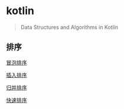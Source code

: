 # kotlin

> Data Structures and Algorithms in Kotlin

## 排序

[冒泡排序](src/main/kotlin/io/intellij/kotlin/dsa/sort/impl/BubbleSort.kt)

[插入排序](src/main/kotlin/io/intellij/kotlin/dsa/sort/impl/InsertSort.kt)

[归并排序](src/main/kotlin/io/intellij/kotlin/dsa/sort/impl/MergeSort.kt)

[快速排序](src/main/kotlin/io/intellij/kotlin/dsa/sort/impl/QuickSort.kt)
